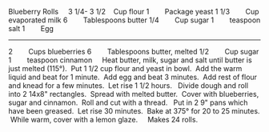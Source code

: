 Blueberry Rolls
 
 
3 1/4- 3 1/2    Cup flour
1        Package yeast
1 1/3        Cup evaporated milk
6        Tablespoons butter
1/4        Cup sugar
1        teaspoon salt
1        Egg
*******
2        Cups blueberries
6        Tablespoons butter, melted
1/2        Cup sugar
1        teaspoon cinnamon
 
 
Heat butter, milk, sugar and salt until butter is just melted (115°).  Put 1 1/2 cup flour and yeast in bowl.  Add the warm liquid and beat for 1 minute.  Add egg and beat 3 minutes.  Add rest of flour and knead for a few minutes.  Let rise 1 1/2 hours.  
Divide dough and roll into 2 14x8" rectangles.  Spread with melted butter.  Cover with blueberries, sugar and cinnamon.  Roll and cut with a thread.  
Put in 2 9" pans which have been greased.  Let rise 30 minutes.  Bake at 375° for 20 to 25 minutes.  While warm, cover with a lemon glaze.  
 
Makes 24 rolls.
 
